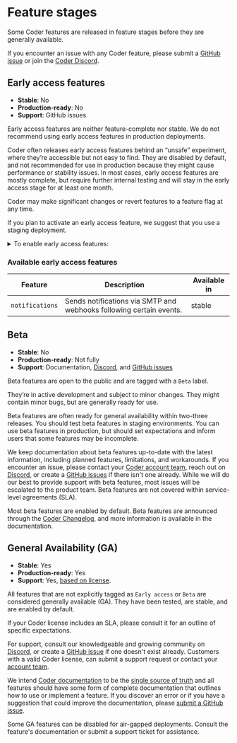 # Feature stages

Some Coder features are released in feature stages before they are generally
available.

If you encounter an issue with any Coder feature, please submit a
[GitHub issue](https://github.com/coder/coder/issues) or join the
[Coder Discord](https://discord.gg/coder).

## Early access features

- **Stable**: No
- **Production-ready**: No
- **Support**: GitHub issues

Early access features are neither feature-complete nor stable. We do not
recommend using early access features in production deployments.

Coder often releases early access features behind an “unsafe” experiment, where
they’re accessible but not easy to find.
They are disabled by default, and not recommended for use in
production because they might cause performance or stability issues. In most cases,
early access features are mostly complete, but require further internal testing and
will stay in the early access stage for at least one month.

Coder may make significant changes or revert features to a feature flag at any time.

If you plan to activate an early access feature, we suggest that you use a
staging deployment.

<details><summary>To enable early access features:</summary>

Use the [Coder CLI](../install/cli.md) `--experiments` flag to enable early access features:

- Enable all early access features:

   ```shell
   coder server --experiments=*
   ```

- Enable multiple early access features:

   ```shell
   coder server --experiments=feature1,feature2
   ```

You can also use the `CODER_EXPERIMENTS` [environment variable](../admin/setup/index.md).

You can opt-out of a feature after you've enabled it.

</details>

### Available early access features

<!-- Code generated by scripts/release/docs_update_experiments.sh. DO NOT EDIT. -->
<!-- BEGIN: available-experimental-features -->

| Feature         | Description                                                         | Available in |
|-----------------|---------------------------------------------------------------------|--------------|
| `notifications` | Sends notifications via SMTP and webhooks following certain events. | stable       |

<!-- END: available-experimental-features -->

## Beta

- **Stable**: No
- **Production-ready**: Not fully
- **Support**: Documentation, [Discord](https://discord.gg/coder), and [GitHub issues](https://github.com/coder/coder/issues)

Beta features are open to the public and are tagged with a `Beta` label.

They’re in active development and subject to minor changes.
They might contain minor bugs, but are generally ready for use.

Beta features are often ready for general availability within two-three releases.
You should test beta features in staging environments.
You can use beta features in production, but should set expectations and inform users that some features may be incomplete.

We keep documentation about beta features up-to-date with the latest information, including planned features, limitations, and workarounds.
If you encounter an issue, please contact your [Coder account team](https://coder.com/contact), reach out on [Discord](https://discord.gg/coder), or create a [GitHub issues](https://github.com/coder/coder/issues) if there isn't one already.
While we will do our best to provide support with beta features, most issues will be escalated to the product team.
Beta features are not covered within service-level agreements (SLA).

Most beta features are enabled by default.
Beta features are announced through the [Coder Changelog](https://coder.com/changelog), and more information is available in the documentation.

## General Availability (GA)

- **Stable**: Yes
- **Production-ready**: Yes
- **Support**: Yes, [based on license](https://coder.com/pricing).

All features that are not explicitly tagged as `Early access` or `Beta` are considered generally available (GA).
They have been tested, are stable, and are enabled by default.

If your Coder license includes an SLA, please consult it for an outline of specific expectations.

For support, consult our knowledgeable and growing community on [Discord](https://discord.gg/coder), or create a [GitHub issue](https://github.com/coder/coder/issues) if one doesn't exist already.
Customers with a valid Coder license, can submit a support request or contact your [account team](https://coder.com/contact).

We intend [Coder documentation](../README.md) to be the [single source of truth](https://en.wikipedia.org/wiki/Single_source_of_truth) and all features should have some form of complete documentation that outlines how to use or implement a feature.
If you discover an error or if you have a suggestion that could improve the documentation, please [submit a GitHub issue](https://github.com/coder/internal/issues/new?title=request%28docs%29%3A+request+title+here&labels=["customer-feedback","docs"]&body=please+enter+your+request+here).

Some GA features can be disabled for air-gapped deployments.
Consult the feature's documentation or submit a support ticket for assistance.
